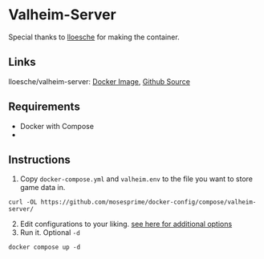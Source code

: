 # Valheim-Server

Special thanks to [lloesche](https://github.com/lloesche) for making the container.

## Links
lloesche/valheim-server: [Docker Image](https://hub.docker.com/r/lloesche/valheim-server), [Github Source](https://github.com/lloesche/valheim-server-docker)

## Requirements

- Docker with Compose
- 

## Instructions

1. Copy `docker-compose.yml` and `valheim.env` to the file you want to store game data in.
```
curl -OL https://github.com/mosesprime/docker-config/compose/valheim-server/
```
2. Edit configurations to your liking. [see here for additional options](https://github.com/lloesche/valheim-server-docker#environment-variables)
3. Run it. Optional `-d`
```
docker compose up -d
```